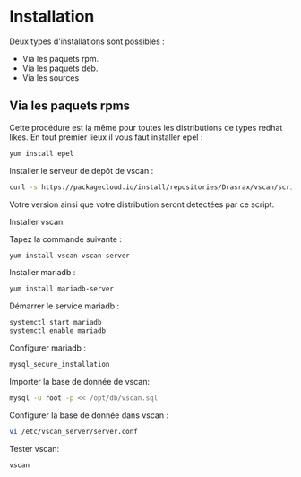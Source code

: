 # Installation
Deux types d'installations sont possibles : 

* Via les paquets rpm.
* Via les paquets deb.
* Via les sources

## Via les paquets rpms
 
Cette procédure est la même pour toutes les distributions de types redhat likes.
En tout premier lieux il vous faut installer epel :

```bash 
yum install epel
 ```

Installer le serveur de dépôt de vscan :

```bash 
curl -s https://packagecloud.io/install/repositories/Drasrax/vscan/script.rpm.sh | sudo bash
```

Votre version ainsi que votre distribution seront détectées par ce script.

Installer vscan: 

Tapez la commande suivante : 

```bash 
yum install vscan vscan-server
``` 

Installer mariadb : 

```bash 
yum install mariadb-server 
```

Démarrer le service mariadb : 

```bash 
systemctl start mariadb
systemctl enable mariadb
``` 

Configurer mariadb : 

```bash
mysql_secure_installation
```

Importer la base de donnée de vscan: 

```bash
mysql -u root -p << /opt/db/vscan.sql
```

Configurer la base de donnée dans vscan : 

```bash 
vi /etc/vscan_server/server.conf
```


Tester vscan: 

```bash
vscan
```



